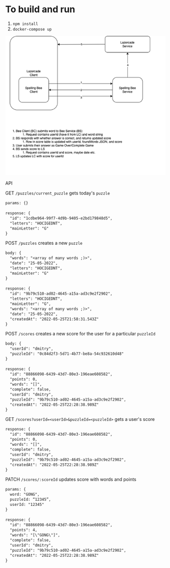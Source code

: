 # To build and run

1. `npm install`
2. `docker-compose up`

![Alt text](./bee-game-flow.png 'Proposed Flow')

API

GET `/puzzles/current_puzzle` gets today's `puzzle`

```
params: {}

response: {
  "id": "1cdbe964-99f7-4d9b-9405-e2bd179848d5",
  "letters": "HOCIGEDNT",
  "mainLetter": "G"
}
```

POST `/puzzles` creates a new `puzzle`

```
body: {
  "words": "<array of many words ;)>",
  "date": "25-05-2022",
  "letters": "HOCIGEDNT",
  "mainLetter": "G"
}

response: {
  "id": "9b79c510-ad02-4645-a15a-ad3c9e2f2902",
  "letters": "HOCIGEDNT",
  "mainLetter": "G",
  "words": "<array of many words ;)>",
  "date": "25-05-2022",
  "createdAt": "2022-05-25T21:58:31.543Z"
}
```

POST `/scores` creates a new score for the user for a particular `puzzleId`

```
body: {
  "userId": "dmitry",
  "puzzleId": "0c84d2f3-5d71-4b77-be8a-54c932610d48"
}

response: {
  "id": "88866098-6439-43d7-80e3-196eae608582",
  "points": 0,
  "words": "[]",
  "complete": false,
  "userId": "dmitry",
  "puzzleId": "9b79c510-ad02-4645-a15a-ad3c9e2f2902",
  "createdAt": "2022-05-25T22:28:38.989Z"
}
```

GET `/scores?userId=<userId>&puzzleId=<puzzleId>` gets a user's score

```
response: {
  "id": "88866098-6439-43d7-80e3-196eae608582",
  "points": 0,
  "words": "[]",
  "complete": false,
  "userId": "dmitry",
  "puzzleId": "9b79c510-ad02-4645-a15a-ad3c9e2f2902",
  "createdAt": "2022-05-25T22:28:38.989Z"
}
```

PATCH `/scores/:scoreId` updates score with words and points

```
params: {
  word: "GONG",
  puzzleId: “12345”,
  userId: "12345"
}

response: {
  "id": "88866098-6439-43d7-80e3-196eae608582",
  "points": 4,
  "words": "[\"GONG\"]",
  "complete": false,
  "userId": "dmitry",
  "puzzleId": "9b79c510-ad02-4645-a15a-ad3c9e2f2902",
  "createdAt": "2022-05-25T22:28:38.989Z"
}
```
